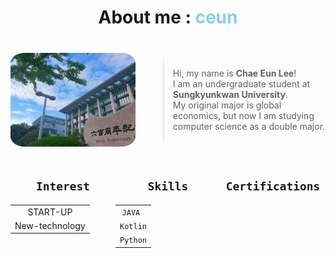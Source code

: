 <h1><center>About me : <span style="color: skyblue;">ceun</span></center></h1>

<br>

<div style="display: flex; align-items: center;">
  <img src="school.jpg" alt="school" style="border-radius: 11%; width: 200px; height: 150px; margin-right: 20px;">
  <blockquote>
  <p>Hi, my name is <span style="font-weight: bold;">Chae Eun Lee</span>!<br>I am an undergraduate student at <span style="font-weight: bold;">Sungkyunkwan University</span>.<br> My original major is global economics, but now I am studying computer science as a double major.<br></p>
  </blockquote>
</div>

<br>

<div style="display: flex;">
  <div style="flex: 1;">
    <h2><center><code style="padding: 5px;">Interest</code></center></h2>
    <center><table><tbody>
    <tr><td><center>START-UP</center></td></tr>
    <tr><td><center>New-technology</center></td></tr>
    </tbody></table></center>
  </div>
  <div style="flex: 1;">
    <h2><center><code style="padding: 5px;">Skills</code></center></h2>
    <center><table><tbody>
    <tr><td><center><code>JAVA </code></center></td></tr>
    <tr><td><center><code>Kotlin</code></center></td></tr>
    <tr><td><center><code>Python</code></center></td></tr>
    </tbody></table></center>
  </div>
  <div style="flex: 1;">
    <h2><center><code style="padding: 5px;">Certifications</code></center></h2>
  </div>
</div>



